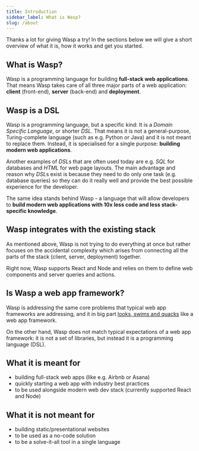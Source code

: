 ```yaml
---
title: Introduction
sidebar_label: What is Wasp?
slug: /about
---
```


Thanks a lot for giving Wasp a try! In the sections below we will give a short overview of what it is, how
it works and get you started.

## What is Wasp?
Wasp is a programming language for building **full-stack web applications**. That means Wasp takes care of all three
major parts of a web application: **client** (front-end), **server** (back-end) and **deployment**.

## Wasp is a DSL
Wasp is a programming language, but a specific kind: It is a *Domain Specific Language*, or shorter *DSL*.
That means it is not a general-purpose, Turing-complete language (such as e.g. Python or Java) and it is not meant
to replace them. Instead, it is specialised for a single purpose: **building modern web applications**.

Another examples of *DSL*s that are often used today are e.g. *SQL* for databases and *HTML* for web page layouts.
The main advantage and reason why *DSL*s exist is because they need to do only one task (e.g. database queries)
so they can do it really well and provide the best possible experience for the developer.

The same idea stands behind Wasp - a language that will allow developers to **build modern web applications with
10x less code and less stack-specific knowledge**.

## Wasp integrates with the existing stack
As mentioned above, Wasp is not trying to do everything at once but rather focuses on the accidental complexity
which arises from connecting all the parts of the stack (client, server, deployment) together.

Right now, Wasp supports React and Node and relies on them to define web components and server queries and
actions.

## Is Wasp a web app framework?
Wasp is addressing the same core problems that typical web app frameworks are addressing, and it in big part [looks, swims and quacks](https://en.wikipedia.org/wiki/Duck_test) like a web app framework.

On the other hand, Wasp does not match typical expectations of a web app framework: it is not a set of libraries, but instead it is a programming language (DSL).

## What it is meant for
- building full-stack web apps (like e.g. Airbnb or Asana)
- quickly starting a web app with industry best practices
- to be used alongside modern web dev stack (currently supported React and Node)

## What it is not meant for
- building static/presentational websites
- to be used as a no-code solution
- to be a solve-it-all tool in a single language
